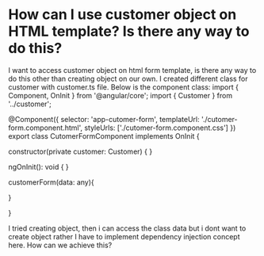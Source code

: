 
# How can I use customer object on HTML template? Is there any way to do this?

I want to access customer object on html form template, is there any way to do this other than creating object on our own.
I created different class for customer with customer.ts file.
Below is the component class:
import { Component, OnInit } from '@angular/core';
import { Customer } from '../customer';

@Component({
  selector: 'app-cutomer-form',
  templateUrl: './cutomer-form.component.html',
  styleUrls: ['./cutomer-form.component.css']
})
export class CutomerFormComponent implements OnInit {
  

  constructor(private customer: Customer) { }

  ngOnInit(): void {
  }


  customerForm(data: any){
    
  }

}


I tried creating object, then i can access the class data but i dont want to create object rather I have to implement dependency injection concept here. How can we achieve this?

        